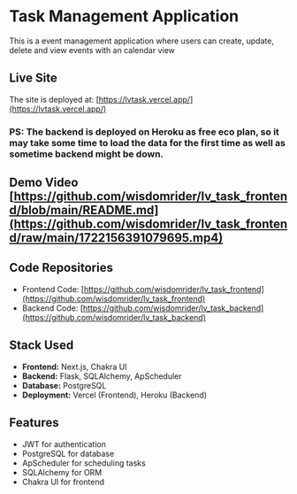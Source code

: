 # Task Management Application

This is a event management application where users can create, update, delete and view events with an calendar view

## Live Site

The site is deployed at: [https://lvtask.vercel.app/](https://lvtask.vercel.app/) 

### PS: The backend is deployed on Heroku as free eco plan, so it may take some time to load the data for the first time as well as sometime backend might be down.


## Demo Video [https://github.com/wisdomrider/lv_task_frontend/blob/main/README.md](https://github.com/wisdomrider/lv_task_frontend/raw/main/1722156391079695.mp4)



## Code Repositories

- Frontend Code: [https://github.com/wisdomrider/lv_task_frontend](https://github.com/wisdomrider/lv_task_frontend)
- Backend Code: [https://github.com/wisdomrider/lv_task_backend](https://github.com/wisdomrider/lv_task_backend)

## Stack Used

- **Frontend:** Next.js, Chakra UI
- **Backend:** Flask, SQLAlchemy, ApScheduler
- **Database:** PostgreSQL
- **Deployment:** Vercel (Frontend), Heroku (Backend)

## Features

- JWT for authentication
- PostgreSQL for database
- ApScheduler for scheduling tasks
- SQLAlchemy for ORM
- Chakra UI for frontend



